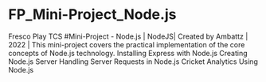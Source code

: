 # FP_Mini-Project_Node.js
Fresco Play TCS #Mini-Project - Node.js | NodeJS| Created by Ambattz | 2022 |
This mini-project covers the practical implementation of the core concepts of Node.js technology.
Installing Express with Node.js
Creating Node.js Server
Handling Server Requests in Node.js
Cricket Analytics Using Node.js
